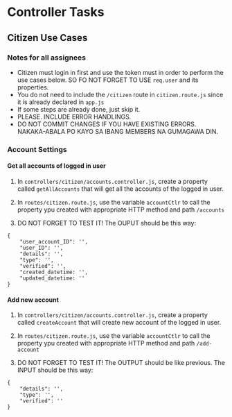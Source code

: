 # Controller Tasks

## Citizen Use Cases

### Notes for all assignees

- Citizen must login in first and use the token must in order to perform the use cases below. SO FO NOT FORGET TO USE `req.user` and its properties.
- You do not need to include the `/citizen` route in `citizen.route.js` since it is already declared in `app.js`
- If some steps are already done, just skip it.
- PLEASE. INCLUDE ERROR HANDLINGS. 
- DO NOT COMMIT CHANGES IF YOU HAVE EXISTING ERRORS. NAKAKA-ABALA PO KAYO SA IBANG MEMBERS NA GUMAGAWA DIN.

### Account Settings

#### Get all accounts of logged in user

1. In `controllers/citizen/accounts.controller.js`, create a property called `getAllAccounts` that will get all the accounts of the logged in user.

2. In `routes/citizen.route.js`, use the variable `accountCtlr` to call the property ypu created with appropriate HTTP method and path `/accounts`

3. DO NOT FORGET TO TEST IT! The OUPUT should be this way: 

```
{
    "user_account_ID": '',
    "user_ID": '',
    "details": '',
    "type": '',
    "verified": '',
    "created_datetime: '',
    "updated_datetime: ''
}
```

#### Add new account

1. In `controllers/citizen/accounts.controller.js`, create a property called `createAccount` that will create new account of the logged in user.

2. In `routes/citizen.route.js`, use the variable `accountCtlr` to call the property ypu created with appropriate HTTP method and path `/add-account`

3. DO NOT FORGET TO TEST IT! The OUTPUT should be like previous. The INPUT should be this way: 

```
{
    "details": '',
    "type": '',
    "verified": ''
}
```